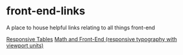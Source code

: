 # front-end-links
A place to house helpful links relating to all things front-end

[Responsive Tables](https://www.hongkiat.com/blog/html-table-building-30-beautiful-examples-and-useful-javascripts/)
[Math and Front-End (responsive typography with viewport units)](https://www.chenhuijing.com/blog/math-and-front-end/#%F0%9F%91%BE)
